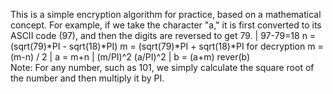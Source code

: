 This is a simple encryption algorithm for practice, based on a mathematical concept. For example, if we take the character "a," it is first converted to its ASCII code (97), and then the digits are reversed to get 79.  | 97-79=18  n = (sqrt(79)*PI - sqrt(18)*PI)
m = (sqrt(79)*PI + sqrt(18)*PI for decryption m = (m-n) / 2 | a = m+n | (m/PI)^2 (a/PI)^2 | b = (a+m) rever(b)   
Note: For any number, such as 101, we simply calculate the square root of the number and then multiply it by PI. 

